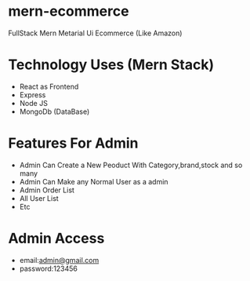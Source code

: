 # mern-ecommerce
FullStack Mern Metarial Ui Ecommerce (Like Amazon)

# Technology Uses (Mern Stack)

* React as Frontend
* Express
* Node JS
* MongoDb (DataBase)

#  Features For Admin

* Admin Can Create a New Peoduct With Category,brand,stock and so many
* Admin Can Make any Normal User as a admin
* Admin Order List
* All User List
* Etc

# Admin Access
* email:admin@gmail.com
* password:123456


